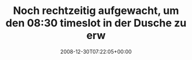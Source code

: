 ---
retweeted: false
source: <a href="http://twitter.com" rel="nofollow">Twitter Web Client</a>
entities:
  hashtags:
  - text: fifo
    indices:
    - '79'
    - '84'
  symbols: []
  user_mentions: []
  urls: []
display_text_range:
- '0'
- '84'
favorite_count: '0'
id_str: '1085521059'
truncated: false
retweet_count: '0'
id: '1085521059'
created_at: Tue Dec 30 07:22:05 +0000 2008
favorited: false
full_text: 'Noch rechtzeitig aufgewacht, um den 08:30 timeslot in der Dusche zu erwischen.
  #fifo'
lang: de
tags:
- fifo
- pesos/twitter
date: '2008-12-30T07:22:05+00:00'
src: https://twitter.com/bascht/status/1085521059
original_url: https://twitter.com/bascht/status/1085521059
type: twitter_tweet
text: 'Noch rechtzeitig aufgewacht, um den 08:30 timeslot in der Dusche zu erwischen.
  #fifo'
title: Noch rechtzeitig aufgewacht, um den 08:30 timeslot in der Dusche zu erw

---